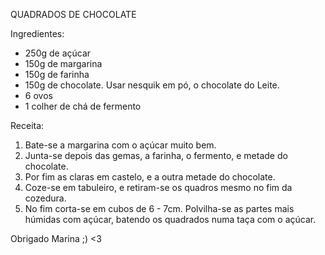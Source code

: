 QUADRADOS DE CHOCOLATE

Ingredientes:
- 250g de açúcar
- 150g de margarina
- 150g de farinha
- 150g de chocolate. Usar nesquik em pó, o chocolate do Leite.
- 6 ovos
- 1 colher de chá de fermento

Receita:
1. Bate-se a margarina com o açúcar muito bem.
2. Junta-se depois das gemas, a farinha, o fermento, e metade do chocolate.
3. Por fim as claras em castelo, e a outra metade do chocolate.
4. Coze-se em tabuleiro, e retiram-se os quadros mesmo no fim da cozedura.
5. No fim corta-se em cubos de 6 - 7cm. Polvilha-se as partes mais húmidas com açúcar, batendo os quadrados numa taça com o açúcar.

Obrigado Marina ;) <3 
